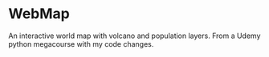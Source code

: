 # WebMap
An interactive world map with volcano and population layers. From a Udemy python megacourse with my code changes.
